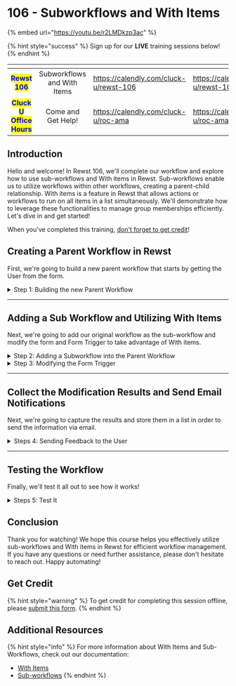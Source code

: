 # 106 - Subworkflows and With Items

{% embed url="https://youtu.be/r2LMDkzp3ac" %}

{% hint style="success" %}
Sign up for our **LIVE** training sessions below!
{% endhint %}

<table data-card-size="large" data-view="cards"><thead><tr><th align="center"></th><th align="center"></th><th data-hidden data-type="content-ref"></th><th data-hidden data-card-target data-type="content-ref"></th></tr></thead><tbody><tr><td align="center"><mark style="color:blue;"><strong>Rewst 106</strong></mark></td><td align="center">Subworkflows and With Items</td><td><a href="https://calendly.com/cluck-u/rewst-106">https://calendly.com/cluck-u/rewst-106</a></td><td><a href="https://calendly.com/cluck-u/rewst-106">https://calendly.com/cluck-u/rewst-106</a></td></tr><tr><td align="center"><mark style="color:blue;"><strong>Cluck U Office Hours</strong></mark></td><td align="center">Come and Get Help!</td><td><a href="https://calendly.com/cluck-u/roc-ama">https://calendly.com/cluck-u/roc-ama</a></td><td><a href="https://calendly.com/cluck-u/roc-ama">https://calendly.com/cluck-u/roc-ama</a></td></tr></tbody></table>

## Introduction

Hello and welcome! In Rewst 106, we'll complete our workflow and explore how to use sub-workflows and With items in Rewst. Sub-workflows enable us to utilize workflows within other workflows, creating a parent-child relationship. With items is a feature in Rewst that allows actions or workflows to run on all items in a list simultaneously. We'll demonstrate how to leverage these functionalities to manage group memberships efficiently. Let's dive in and get started!

When you've completed this training, [don't forget to get credit](106-subworkflows-and-with-items.md#get-credit)!

## Creating a Parent Workflow in Rewst

First, we're going to build a new parent workflow that starts by getting the User from the form.&#x20;

<details>

<summary>Step 1: Building the new Parent Workflow</summary>

**Setting Input Configuration Variables**

1. **Create** a new workflow named "Add or Remove User from Multiple Groups".
2. **Add** Input Configuration variables:
   * _action_
   * _user\_id_
   * _group\_ids_
3. **Set** type to _List_ for group\_ids.
4. **Click** Submit.

**Adding **_**Get User**_** Action**&#x20;

1. **Add** a _Get User_ action from the Microsoft Graph category.
2. **Rename** the action _get\_user_.
3. **Set** the parameter _User ID_ to `{{ CTX.user_id }}`.
4. **Click** the _On Success_ transition.
5. **Create** a Data Alias:
   * _Key_: `target_user`
   * _Value_: `{{ RESULT.result.data.value }}`

</details>

***

## Adding a Sub Workflow and Utilizing With Items

Next, we're going to add our original workflow as the sub-workflow and modify the form and Form Trigger to take advantage of With items.

<details>

<summary>Step 2: Adding a Subworkflow into the Parent Workflow</summary>

**Add the **_**Add or Remove Group Membership**_** workflow**

1. **Add** the _Add or Remove Group Membership_ workflow from the _Workflows_ category.
   1. . This is the workflow built in Rewst 105.
2. **Connect** _On Success_ transition of _get\_user_ to _workflow\_add\_or\_remove\_group\_membership_.
3. **Rename** the sub-workflow to "modify\_group\_member".
4. **Set** _With Items_ in the Advanced tab to `{{ CTX.group_ids }}`.
5. **Configure** the _Parameters_ of the sub-workflow.
   * _action_: `{{ CTX.action }}`
   * _user\_id_: `{{ CTX.user_id }}`
   * _group\_id_: `{{ item() }}`

</details>

<details>

<summary>Step 3: Modifying the Form Trigger</summary>

**Configuring **_**Add or Remove User from AzureAD Group Form**_

1. **Navigate** to _Add or Remove from AzureAD Group_ form.
   * (Optional): Clone the form, to keep a copy of the form.
2. **Add** a Multi-Select Field to the form.
3. **Configure** the Multi-Select field:
   * _Field Name_: `group_ids`
   * _Field Label_: Groups
   * _Field Description_: Select the groups to add to or remove from.
   * _Dynamic Options_: Enabled
   * _Workflow Generated_: Enabled
   * _Workflow_: _Option Generator for Groups based on User Membership_
   * _Label Field: displayName_
   * _Trigger: Option Generator_
   * _Workflow Inputs: Note the variable at the end of the name. Check Populate from form field and select the variable that corresponds with each input._
4. **Remove** the previous Group field.

**Add the Form as a Trigger for the Parent Workflow**

1. **Return** to the parent workflow.
2. **Add** a form trigger to Add or Remove User from Multiple Groups
   * _Name_: Form Trigger
   * _Enabled_ toggled
   * _Trigger Type_: Core - Form Submission
   * _Form_: Cloned - Add or Remove User from AzureAD Group
3. **Click** Submit.

</details>

***

## Collect the Modification Results and Send Email Notifications

Next, we're going to capture the results and store them in a list in order to send the information via email.

<details>

<summary>Steps 4: Sending Feedback to the User</summary>

**Get the Results**

1. **Add** a noop below _modify\_group\_member_.
2. **Rename** it "collect\_modification\_results".
3. **Connect** modify\_group\_member's On Success transition to \collect\_modification\_results\_.
4. **Click** _collect\_modification\_results_'s transition.
5. **Create** a Data Alias:
   * key: `modification_results`
   * value:

```django
{{
    [    
        modification.result.group_result    
        for modification in TASKS.modify_group_member.collected_results()
    ]
}}
```

**Setup Rewst to Email the Results**

1. **Add** a Core sendmail action below _collect\_modification\_results_.
2. **Connect** _collect\_modification\_results_'s transition to _core\_sendmail_.
3. **Click** _core\_sendmail_.
4. **Set** the Parameters:
   * Recipient: `{{ CTX.user.username }}`.
   * Subject: User `{{ CTX.target_user.displayName | d }}` Group Modification
   * Title: User `{{ CTX.target_user.displayName | d }}` Group Modification
   * Message:

{% code overflow="wrap" %}
```django
The group memberships for {{ CTX.target_user.displayName|d }} have been modified:


* {{ CTX.modification_results | join('\n* ') }}
```
{% endcode %}

</details>

***

## Testing the Workflow

Finally, we'll test it all out to see how it works!

<details>

<summary>Steps 5: Test It</summary>

**Adding or Removing a User to Multiple Groups**

1. **Access** the form.
2. **Select** a user.
3. **Select** Add or Remove.
4. **Select** multiple groups.
5. **Confirm** that an email is received with the feedback messages.

</details>

## Conclusion

Thank you for watching! We hope this course helps you effectively utilize sub-workflows and With items in Rewst for efficient workflow management. If you have any questions or need further assistance, please don't hesitate to reach out. Happy automating!

## Get Credit

{% hint style="warning" %}
To get credit for completing this session offline, please [submit this form](https://app.rewst.io/form/1339a9d0-a298-4e2e-8d40-2fa1626509a8).
{% endhint %}

## Additional Resources

{% hint style="info" %}
For more information about With Items and Sub-Workflows, check out our documentation:

* [With Items](../../documentation/workflows/configuring-your-workflow-tasks/advanced-workflow-operations.md#with-items)
* [Sub-workflows](../../documentation/workflows/different-types-of-workflows.md#subworkflow)
{% endhint %}
